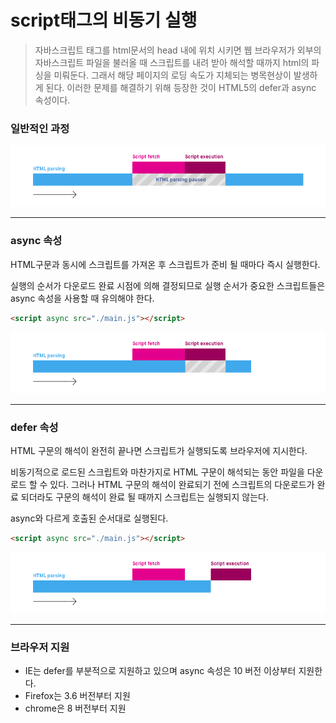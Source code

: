# script태그의 비동기 실행

> 자바스크립트 태그를 html문서의 head 내에 위치 시키면 웹 브라우저가 외부의 자바스크립트 파일을 불러올 때 스크립트를 내려 받아 해석할 때까지 html의 파싱을 미뤄둔다. 그래서 해당 페이지의 로딩 속도가 지체되는 병목현상이 발생하게 된다. 이러한 문제를 해결하기 위해 등장한 것이 HTML5의 defer과 async 속성이다.



### 일반적인 과정

![일반적](../assets/script-async-defer-1.png)

---

 ### async 속성

HTML구문과 동시에 스크립트를 가져온 후 스크립트가 준비 될 때마다 즉시 실행한다.

실행의 순서가 다운로드 완료 시점에 의해 결정되므로 실행 순서가 중요한 스크립트들은 async 속성을 사용할 때 유의해야 한다.

```html
<script async src="./main.js"></script>
```

![async](../assets/script-async-defer-2.png)

---

### defer 속성

HTML 구문의 해석이 완전히 끝나면 스크립트가 실행되도록 브라우저에 지시한다.

비동기적으로 로드된 스크립트와 마찬가지로 HTML 구문이 해석되는 동안 파일을 다운로드 할 수 있다. 그러나 HTML 구문의 해석이 완료되기 전에 스크립트의 다운로드가 완료 되더라도 구문의 해석이 완료 될 때까지 스크립트는 실행되지 않는다. 

async와 다르게 호출된 순서대로 실행된다.  

```html
<script async src="./main.js"></script>
```

![defer](../assets/script-async-defer-3.png)

---

### 브라우저 지원

* IE는 defer를 부분적으로 지원하고 있으며 async 속성은 10 버전 이상부터 지원한다.
* Firefox는 3.6 버전부터 지원
* chrome은 8 버전부터 지원 